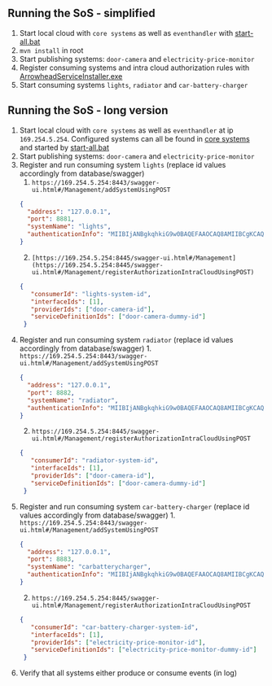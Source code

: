 ## Running the SoS - simplified
1. Start local cloud with `core systems` as well as `eventhandler` with [start-all.bat](/core%20systems/start-all.bat)
2. `mvn install` in root
3. Start publishing systems: `door-camera` and `electricity-price-monitor`
4. Register consuming systems and intra cloud authorization rules with [ArrowheadServiceInstaller.exe](/Arrowhead%20service%20installer/executable/ArrowheadServiceInstaller.exe)
5. Start consuming systems `lights`, `radiator` and `car-battery-charger`

## Running the SoS - long version
1. Start local cloud with `core systems` as well as `eventhandler` at ip `169.254.5.254`. Configured systems can all be found in [core systems](/core%20systems/) and started by [start-all.bat](/core%20systems/start-all.bat)
2. Start publishing systems: `door-camera` and `electricity-price-monitor`
4. Register and run consuming system `lights` (replace id values accordingly from database/swagger)
    1. `https://169.254.5.254:8443/swagger-ui.html#/Management/addSystemUsingPOST`
    ```json
    {
      "address": "127.0.0.1",
      "port": 8881,
      "systemName": "lights",
      "authenticationInfo": "MIIBIjANBgkqhkiG9w0BAQEFAAOCAQ8AMIIBCgKCAQEAtCuVpXBqH4xkOZn8Fq+EP4iO09iHiErjRTBHvZCb1GLegm7V5yw0lAurKrVGJq8GwKvGo2bnhk7gZhZoJgiX8twyZVpvxKZgpJLwRK3OZQuTcAXx4uowBJewPFDWn26PC/axdEwRs+R7yidEpNqIKQytChjswcFOA19OY+r3MwtPvupYHpbEfJsQ102sVaCnaBFWjhrP1Kmt1FiBGImfKNw666DW3fK869quf37hdAdx3+SmCn520U0czNGnqZIePbNaG8YFxlHiofYY7PFQ90szNurBypqT/znVeFSij5fB+ObIuFZChOLx6Cx9PT1ESLANAaE4TF6MY10FETNo7QIDAQAB"
   }
   ```
    2. `[https://169.254.5.254:8445/swagger-ui.html#/Management](https://169.254.5.254:8445/swagger-ui.html#/Management/registerAuthorizationIntraCloudUsingPOST)`
   ```json
   {    
      "consumerId": "lights-system-id",
      "interfaceIds": [1],
      "providerIds": ["door-camera-id"],
      "serviceDefinitionIds": ["door-camera-dummy-id"]
    }
   ```
5. Register and run consuming system `radiator` (replace id values accordingly from database/swagger)
       1. `https://169.254.5.254:8443/swagger-ui.html#/Management/addSystemUsingPOST`
    ```json
    {
      "address": "127.0.0.1",
      "port": 8882,
      "systemName": "radiator",
      "authenticationInfo": "MIIBIjANBgkqhkiG9w0BAQEFAAOCAQ8AMIIBCgKCAQEAtCuVpXBqH4xkOZn8Fq+EP4iO09iHiErjRTBHvZCb1GLegm7V5yw0lAurKrVGJq8GwKvGo2bnhk7gZhZoJgiX8twyZVpvxKZgpJLwRK3OZQuTcAXx4uowBJewPFDWn26PC/axdEwRs+R7yidEpNqIKQytChjswcFOA19OY+r3MwtPvupYHpbEfJsQ102sVaCnaBFWjhrP1Kmt1FiBGImfKNw666DW3fK869quf37hdAdx3+SmCn520U0czNGnqZIePbNaG8YFxlHiofYY7PFQ90szNurBypqT/znVeFSij5fB+ObIuFZChOLx6Cx9PT1ESLANAaE4TF6MY10FETNo7QIDAQAB"
   }
   ```
    2. `https://169.254.5.254:8445/swagger-ui.html#/Management/registerAuthorizationIntraCloudUsingPOST`
   ```json
   {    
      "consumerId": "radiator-system-id",
      "interfaceIds": [1],
      "providerIds": ["door-camera-id"],
      "serviceDefinitionIds": ["door-camera-dummy-id"]
    }
   ```
6. Register and run consuming system `car-battery-charger` (replace id values accordingly from database/swagger)
       1. `https://169.254.5.254:8443/swagger-ui.html#/Management/addSystemUsingPOST`
    ```json
    {
      "address": "127.0.0.1",
      "port": 8883,
      "systemName": "carbatterycharger",
      "authenticationInfo": "MIIBIjANBgkqhkiG9w0BAQEFAAOCAQ8AMIIBCgKCAQEAtCuVpXBqH4xkOZn8Fq+EP4iO09iHiErjRTBHvZCb1GLegm7V5yw0lAurKrVGJq8GwKvGo2bnhk7gZhZoJgiX8twyZVpvxKZgpJLwRK3OZQuTcAXx4uowBJewPFDWn26PC/axdEwRs+R7yidEpNqIKQytChjswcFOA19OY+r3MwtPvupYHpbEfJsQ102sVaCnaBFWjhrP1Kmt1FiBGImfKNw666DW3fK869quf37hdAdx3+SmCn520U0czNGnqZIePbNaG8YFxlHiofYY7PFQ90szNurBypqT/znVeFSij5fB+ObIuFZChOLx6Cx9PT1ESLANAaE4TF6MY10FETNo7QIDAQAB"
   }
   ```
    2. `https://169.254.5.254:8445/swagger-ui.html#/Management/registerAuthorizationIntraCloudUsingPOST`
   ```json
   {    
      "consumerId": "car-battery-charger-system-id",
      "interfaceIds": [1],
      "providerIds": ["electricity-price-monitor-id"],
      "serviceDefinitionIds": ["electricity-price-monitor-dummy-id"]
    }
   ```
7. Verify that all systems either produce or consume events (in log)
